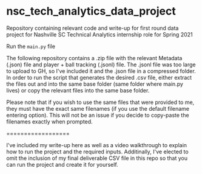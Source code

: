 # nsc_tech_analytics_data_project
Repository containing relevant code and write-up for first round data project for Nashville SC Technical Analytics internship role for Spring 2021

Run the `main.py` file

The following repository contains a .zip file with the relevant Metadata (.json) file and player + ball tracking (.jsonl) file. The .jsonl file was too large to upload to GH, so I've included it and the .json file in a compressed folder. In order to run the script that generates the desired .csv file, either extract the files out and into the same base folder (same folder where main.py lives) or copy the relevant files into the same base folder.

Please note that if you wish to use the same files that were provided to me, they must have the exact same filenames (if you use the default filename entering option). This will not be an issue if you decide to copy-paste the filenames exactly when prompted.

==================

I've included my write-up here as well as a video walkthrough to explain how to run the project and the required inputs. Additinally, I've elected to omit the inclusion of my final deliverable CSV file in this repo so that you can run the project and create it for yourself. 
